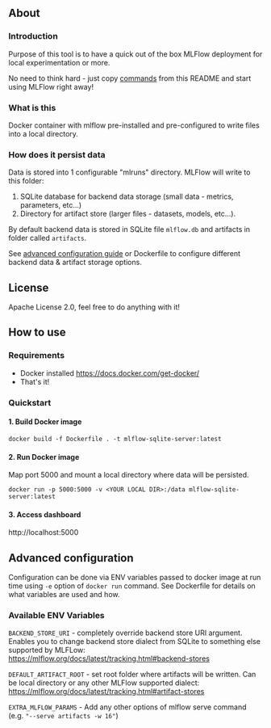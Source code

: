 ## About
### Introduction
Purpose of this tool is to have
a quick out of the box MLFlow deployment for local experimentation or more. 

No need to think hard - just copy 
[commands](#howto) from this README and start using MLFlow right away! 

### What is this
Docker container with mlflow pre-installed and pre-configured to write 
files into a local directory.


### How does it persist data
Data is stored into 1 configurable "mlruns" directory. MLFlow will write to this folder:
1. SQLite database for backend data storage (small data - metrics, parameters, etc...)
2. Directory for artifact store (larger files - datasets, models, etc...).

By default backend data is stored in SQLite file ```mlflow.db``` and artifacts in 
folder called ```artifacts```.

See [advanced configuration guide](#advconf) or Dockerfile to configure different backend data & artifact storage options.

## License
Apache License 2.0, feel free to do anything with it!

## <a name="howto"></a>How to use
### Requirements
- Docker installed https://docs.docker.com/get-docker/
- That's it!
### Quickstart
#### 1. Build Docker image
```
docker build -f Dockerfile . -t mlflow-sqlite-server:latest
```

#### 2. Run Docker image
Map port 5000 and mount a local directory where data will be persisted.
```
docker run -p 5000:5000 -v <YOUR LOCAL DIR>:/data mlflow-sqlite-server:latest
```
#### 3. Access dashboard
http://localhost:5000
## <a name="advconf"></a>Advanced configuration
Configuration can be done via ENV variables passed to docker image at run time
using ```-e``` option of ```docker run``` command. See Dockerfile for details on 
what variables are used and how.

### Available ENV Variables 
```BACKEND_STORE_URI``` - completely override backend store URI argument. Enables
you to change backend store dialect from SQLite to something else supported by MLFLow:
https://mlflow.org/docs/latest/tracking.html#backend-stores

```DEFAULT_ARTIFACT_ROOT``` - set root folder where artifacts will be written. Can be local
directory or any other MLFlow supported dialect:
https://mlflow.org/docs/latest/tracking.html#artifact-stores

```EXTRA_MLFLOW_PARAMS``` - Add any other options of mlflow serve command
(e.g. ```"--serve artifacts -w 16"```)